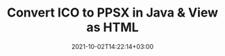 ---
############################# Static ############################
layout: "autogen-gist"
date: 2021-10-02T14:22:14+03:00
draft: false
path: "total/java/conversion/ico-to-ppsx/"
other_out_formats: "PDF DOCX DOT DOTX DOTM TXT RTF HTML MHTML XLS XLSX XLSM XLT XLTX XLTM DIF PPT PPTX PPS PPSX POT POTX POTM ODT OTT EMZ WMZ SVGZ TEX DCM WMF BMP PNG GIF JPEG TIFF"
ad_headline: "Java ICO to PPSX Conversion"
ad_description: "ICO to PPSX document conversion API for Java | 100+ file formats supported"

############################# Head ############################
head_title: "Convert ICO to PPSX in Java & J2SE Applications"
head_description: "Java document conversion library to convert ICO to PPSX and 100+ other file formats in Java & J2SE applications. View the Converted PPSX document as HTML viewer."

############################# Header ############################
title: "Convert ICO to PPSX in Java & View as HTML"
description: "Programmatically convert ICO to PPSX in Java & J2SE applications using flexible document manipulation options to customize the resultant document. Convert the complete document or some specific pages based on page numbers or selective page ranges using Java ICO to PPSX conversion library."

############################# SubMenu ############################
submenu:
    enable: false

############################# Content ############################
content:
    enable: true
    block:
    - title_left: "How to Convert ICO to PPSX in Java"
      content_left: |
          Perform ICO to PPSX file conversion in Java using three simple steps. View the converted document as HTML without any external software dependency.

          -   Create a new instance of **Converter** class and load the ICO file
          -   Set **ConvertOptions** for the PPSX document type
          -   Call **Convert** method of **Converter** class instance for conversion to PPSX
          -   Set options for HTML viewer
          -   Create **Viewer** object to view converted PPSX as HTML
          
      title_right: "Downloads & Installation Instructions"
      content_right: |
          You require `GroupDocs.Conversion` & `GroupDocs.Viewer` namespaces to convert between 100+ documents and image file formats such as PDF, Microsoft Word, Excel, PowerPoint, Project, Visio, Outlook, HTML and diagrams. Explore other [Java APIs for Office documents](https://products.conholdate.com/total/java/) as offered by Conholdate.Total.
          
          Get the respective assembly files from the [downloads](https://downloads.conholdate.com/total/java) or fetch the whole package from [Maven](https://repository.conholdate.com/webapp/#/artifacts/browse/tree/General/repo) to add `Conholdate.Total` directly in your workspace.
          
      gisthash: "675fd7fb45acf595fd9f872593eb2899"
      gistfile: "word-to-pdf-conversion.java"
          
    - title_left: "Convert Password Protected ICO to PPSX"
      content_left: |
          Accurately load and convert documents that are protected with a password within your Java based applications. The file format conversion API also supports rendering remote documents from different sources including S3, Blob, FTP, Stream, URL or a local disk.

          -   Create new instance of **Converter** class and pass source document path
          -   Instantiate the proper **ConvertOptions** class e.g. (**PdfConvertOptions**, **WordProcessingConvertOptions**, **SpreadsheetConvertOptions** etc.)
          -   Call **convert** method of **Converter** class instance and pass filename for the converted document
        
      title_right: "Source Document Information Extraction"
      content_right: |
          The documents information extraction feature not only allows getting the basic information about the source document file but it also supports extracting some valuable file-format specific information such as project start and end dates of a Microsoft Project file, any printing restrictions on a PDF document, list of folders enclosed in an Outlook data file etc. 

          Convert popular document file formats on different operating systems such as Windows, Linux or macOS while using development environments such as NetBeans, IntelliJ IDEA and Eclipse.
          
      gisthash: "35e23082b8fa43502d6784c38947eef1"
      gistfile: "password-protected-word-document-to-pdf-conversion.java"

    - title_left: "Convert Specific Word Pages to PDF in Java"
      content_left: |
          Java document conversion API allows you to choose selected pages from the source document and accurately convert to the supported document format. The code example below shows how to convert the 1st and 4th pages of a Word document to the resultant PDF file.

          -   Create a new instance of **Converter** class and load input (Word) document
          -   Instantiate the proper **ConvertOptions** class e.g. (**PdfConvertOptions**, **WordProcessingConvertOptions**, **SpreadsheetConvertOptions** etc)
          -   Set **setPages** property of the **ConvertOptions** instance and mention specific page number to be converted
          -   Call **convert** method of **Converter** class instance and pass filename (PDF) for the converted document
        
      title_right: "Caching Converted Document Results"
      content_right: |
          In some cases, the converted document size is bigger and it takes time to be converted. The document conversion library offers the caching feature to efficiently manage such situations and speed up the repetitive conversion process. Enable the ICache interface to work with custom cache implementation using the extension point and control the cache conversion, as you prefer.

          The conversion result is saved to the local drive by default but any type of cache storage can be supported by implementing the appropriate interfaces such as Amazon S3, Dropbox, Google Drive, Windows Azure, Reddis or any other.
          
      gisthash: "98e5756c4d2150212f5abd2eb2067059"
      gistfile: "convert-specific-word-document-pages-to-pdf.java"
############################# About Formats ############################
about_formats:
    enable: false
############################# More Formats ############################
more_formats:
    enable: true
    auto: false
    other_out_formats: PDF DOCX DOT DOTX DOTM TXT RTF HTML MHTML XLS XLSX XLSM XLT XLTX XLTM DIF PPT PPTX PPS PPSX POT POTX POTM ODT OTT EMZ WMZ SVGZ TEX DCM WMF BMP PNG GIF JPEG TIFF
############################# Back to top ###############################
back_to_top:
  enable: true
---
